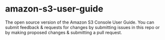 # amazon-s3-user-guide
The open source version of the Amazon S3 Console User Guide. You can submit feedback &amp; requests for changes by submitting issues in this repo or by making proposed changes &amp; submitting a pull request.

